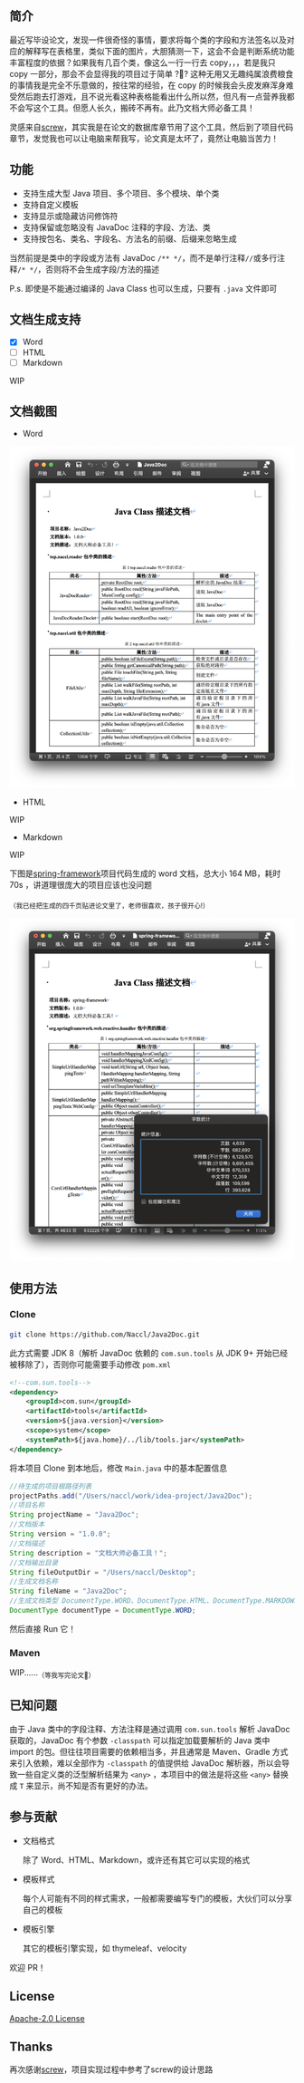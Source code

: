 ## 简介

最近写毕设论文，发现一件很奇怪的事情，要求将每个类的字段和方法签名以及对应的解释写在表格里，类似下面的图片，大胆猜测一下，这会不会是判断系统功能丰富程度的依据？如果我有几百个类，像这么一行一行去 copy，，，若是我只 copy 一部分，那会不会显得我的项目过于简单 ?🤯? 这种无用又无趣纯属浪费粮食的事情我是完全不乐意做的，按往常的经验，在 copy 的时候我会头皮发麻浑身难受然后跑去打游戏，且不说光看这种表格能看出什么所以然，但凡有一点营养我都不会写这个工具。但愿人长久，搬砖不再有。此乃文档大师必备工具！

灵感来自[screw](https://github.com/pingfangushi/screw)，其实我是在论文的数据库章节用了这个工具，然后到了项目代码章节，发觉我也可以让电脑来帮我写，论文真是太坏了，竟然让电脑当苦力！

## 功能

- 支持生成大型 Java 项目、多个项目、多个模块、单个类
- 支持自定义模板
- 支持显示或隐藏访问修饰符
- 支持保留或忽略没有 JavaDoc 注释的字段、方法、类
- 支持按包名、类名、字段名、方法名的前缀、后缀来忽略生成

当然前提是类中的字段或方法有 JavaDoc `/** */`，而不是单行注释`//`或多行注释`/* */`，否则将不会生成字段/方法的描述

P.s. 即使是不能通过编译的 Java Class 也可以生成，只要有 `.java` 文件即可

## 文档生成支持

- [x] Word
- [ ] HTML
- [ ] Markdown

WIP

## 文档截图

- Word

![word](./docs/word.png)

- HTML

WIP

- Markdown

WIP



下图是[spring-framework](https://github.com/spring-projects/spring-framework)项目代码生成的 word 文档，总大小 164 MB，耗时 70s ，讲道理很庞大的项目应该也没问题

<sub>（我已经把生成的四千页贴进论文里了，老师很喜欢，孩子很开心!）</sub>

![spring-framework](./docs/spring-framework.png)

## 使用方法

### Clone

```sh
git clone https://github.com/Naccl/Java2Doc.git
```

此方式需要 JDK 8（解析 JavaDoc 依赖的 `com.sun.tools` 从 JDK 9+ 开始已经被移除了），否则你可能需要手动修改 `pom.xml`

```xml
<!--com.sun.tools-->
<dependency>
    <groupId>com.sun</groupId>
    <artifactId>tools</artifactId>
    <version>${java.version}</version>
    <scope>system</scope>
    <systemPath>${java.home}/../lib/tools.jar</systemPath>
</dependency>
```

将本项目 Clone 到本地后，修改 `Main.java` 中的基本配置信息

```java
//待生成的项目根路径列表
projectPaths.add("/Users/naccl/work/idea-project/Java2Doc");
//项目名称
String projectName = "Java2Doc";
//文档版本
String version = "1.0.0";
//文档描述
String description = "文档大师必备工具！";
//文档输出目录
String fileOutputDir = "/Users/naccl/Desktop";
//生成文档名称
String fileName = "Java2Doc";
//生成文档类型 DocumentType.WORD、DocumentType.HTML、DocumentType.MARKDOWN
DocumentType documentType = DocumentType.WORD;
```

然后直接 Run 它！

### Maven

WIP......<sub>（等我写完论文🥵）</sub>

## 已知问题

由于 Java 类中的字段注释、方法注释是通过调用 `com.sun.tools` 解析 JavaDoc 获取的，JavaDoc 有个参数 `-classpath` 可以指定加载要解析的 Java 类中 import 的包。但往往项目需要的依赖相当多，并且通常是 Maven、Gradle 方式来引入依赖，难以全部作为 `-classpath` 的值提供给 JavaDoc 解析器，所以会导致一些自定义类的泛型解析结果为 `<any>` ，本项目中的做法是将这些 `<any>` 替换成 `T` 来显示，尚不知是否有更好的办法。

## 参与贡献

- 文档格式

  除了 Word、HTML、Markdown，或许还有其它可以实现的格式

- 模板样式

  每个人可能有不同的样式需求，一般都需要编写专门的模板，大伙们可以分享自己的模板

- 模板引擎

  其它的模板引擎实现，如 thymeleaf、velocity

欢迎 PR！

## License

[Apache-2.0 License](https://github.com/Naccl/Java2Doc/blob/master/LICENSE)

## Thanks

再次感谢[screw](https://github.com/pingfangushi/screw)，项目实现过程中参考了screw的设计思路
